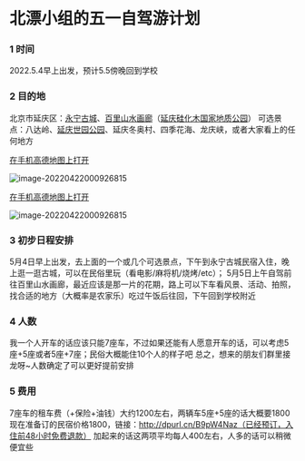 # 北漂小组的五一自驾游计划

### 1 时间

2022.5.4早上出发，预计5.5傍晚回到学校

### 2 目的地

北京市延庆区：[永宁古城](https://baike.baidu.com/item/%E6%B0%B8%E5%AE%81%E5%8F%A4%E5%9F%8E/5910108?fr=aladdin)、[百里山水画廊](https://baike.baidu.com/item/%E7%99%BE%E9%87%8C%E5%B1%B1%E6%B0%B4%E7%94%BB%E5%BB%8A/10808071?fr=aladdin)（[延庆硅化木国家地质公园](https://baike.baidu.com/item/%E5%BB%B6%E5%BA%86%E7%A1%85%E5%8C%96%E6%9C%A8%E5%9B%BD%E5%AE%B6%E5%9C%B0%E8%B4%A8%E5%85%AC%E5%9B%AD/3623566?fr=aladdin)）
可选景点：八达岭、[延庆世园公园](https://baike.baidu.com/item/%E5%8C%97%E4%BA%AC%E4%B8%96%E5%9B%AD%E5%85%AC%E5%9B%AD)、延庆冬奥村、四季花海、龙庆峡，或者大家看上的任何地方

[在手机高德地图上打开](https://cache1.gaode.com/activity/2020CommonLanding/index.html?local=1&randomSchemaParam=1650556987954&schema=amapuri%3A%2F%2FdiyMap%2FdiyMapDetail%3FmapId%3D10062239967921884%26from%3DShareDIYPage%26clearStack%3D1)

![image-20220422000926815](https://wu-ys.github.io/daily/202251.assets/image-20220422000926815.png)


[在手机高德地图上打开](https://cache1.gaode.com/activity/2020CommonLanding/index.html?local=1&randomSchemaParam=1650556987954&schema=amapuri%3A%2F%2FdiyMap%2FdiyMapDetail%3FmapId%3D10062239967921884%26from%3DShareDIYPage%26clearStack%3D1)

![image-20220422000926815](https://wu-ys.github.io/daily/202251.assets/image-20220422000926815.png)

### 3 初步日程安排

5月4日早上出发，去上面的一个或几个可选景点，下午到永宁古城民宿入住，晚上逛一逛古城，可以在民俗里玩（看电影/麻将机/烧烤/etc）；
5月5日上午自驾前往百里山水画廊，最近应该是那一片的花期，路上可以下车看风景、活动、拍照，找合适的地方（大概率是农家乐）吃过午饭后往回，下午回到学校附近

### 4 人数

我一个人开车的话应该只能7座车，不过如果还能有人愿意开车的话，可以考虑5座+5座或者5座+7座；民俗大概能住10个人的样子吧
总之，想来的朋友们群里接龙呀~人数确定了可以更好提前安排

### 5 费用

7座车的租车费（+保险+油钱）大约1200左右，两辆车5座+5座的话大概要1800
现在准备订的民宿价格1800，链接：http://dpurl.cn/B9pW4Naz（已经预订，入住前48小时免费退款）
加起来的话这两项平均每人400左右，人多的话可以稍微便宜些
